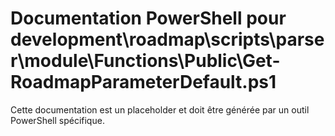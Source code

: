 # Documentation PowerShell pour development\roadmap\scripts\parser\module\Functions\Public\Get-RoadmapParameterDefault.ps1

Cette documentation est un placeholder et doit être générée par un outil PowerShell spécifique.
